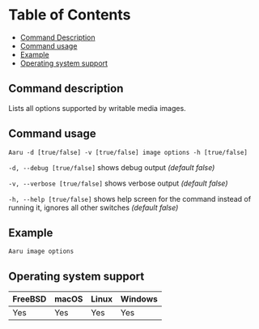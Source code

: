 # Table of Contents

- [Command Description](#command-description)
- [Command usage](#command-usage)
- [Example](#example)
- [Operating system support](#operating-system-support)

## Command description

Lists all options supported by writable media images.

## Command usage

```Aaru -d [true/false] -v [true/false] image options -h [true/false]```

```-d, --debug [true/false]``` shows debug output *(default false)*

```-v, --verbose [true/false]``` shows verbose output *(default false)*

```-h, --help [true/false]``` shows help screen for the command instead of running it, ignores all other switches *(default false)*

## Example

```Aaru image options```

## Operating system support

| FreeBSD | macOS | Linux | Windows |
| ------- | ----- | ----- | ------- |
| Yes     | Yes   | Yes   | Yes     |
